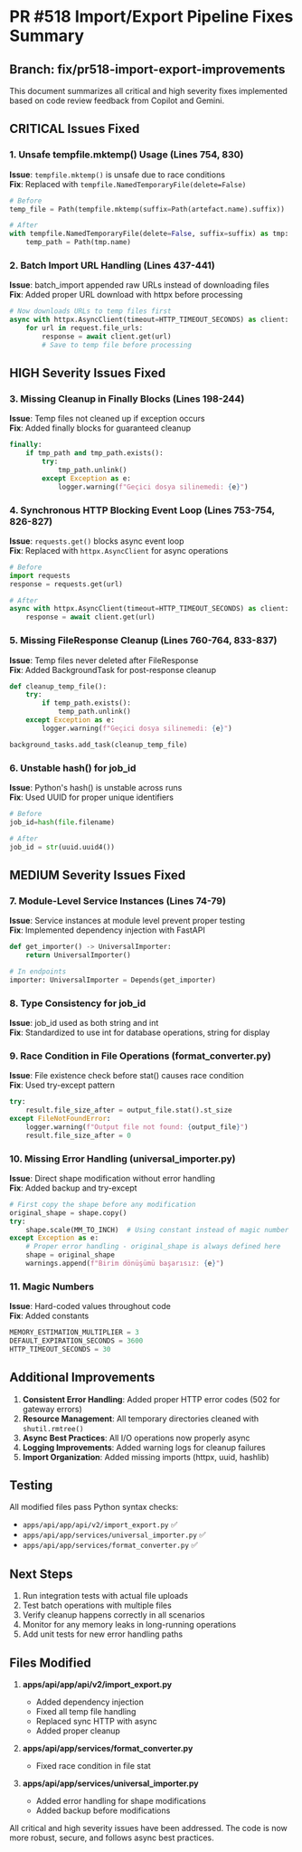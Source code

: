 # PR #518 Import/Export Pipeline Fixes Summary

## Branch: fix/pr518-import-export-improvements

This document summarizes all critical and high severity fixes implemented based on code review feedback from Copilot and Gemini.

## CRITICAL Issues Fixed

### 1. Unsafe tempfile.mktemp() Usage (Lines 754, 830)
**Issue**: `tempfile.mktemp()` is unsafe due to race conditions  
**Fix**: Replaced with `tempfile.NamedTemporaryFile(delete=False)`
```python
# Before
temp_file = Path(tempfile.mktemp(suffix=Path(artefact.name).suffix))

# After  
with tempfile.NamedTemporaryFile(delete=False, suffix=suffix) as tmp:
    temp_path = Path(tmp.name)
```

### 2. Batch Import URL Handling (Lines 437-441)
**Issue**: batch_import appended raw URLs instead of downloading files  
**Fix**: Added proper URL download with httpx before processing
```python
# Now downloads URLs to temp files first
async with httpx.AsyncClient(timeout=HTTP_TIMEOUT_SECONDS) as client:
    for url in request.file_urls:
        response = await client.get(url)
        # Save to temp file before processing
```

## HIGH Severity Issues Fixed

### 3. Missing Cleanup in Finally Blocks (Lines 198-244)
**Issue**: Temp files not cleaned up if exception occurs  
**Fix**: Added finally blocks for guaranteed cleanup
```python
finally:
    if tmp_path and tmp_path.exists():
        try:
            tmp_path.unlink()
        except Exception as e:
            logger.warning(f"Geçici dosya silinemedi: {e}")
```

### 4. Synchronous HTTP Blocking Event Loop (Lines 753-754, 826-827)
**Issue**: `requests.get()` blocks async event loop  
**Fix**: Replaced with `httpx.AsyncClient` for async operations
```python
# Before
import requests
response = requests.get(url)

# After
async with httpx.AsyncClient(timeout=HTTP_TIMEOUT_SECONDS) as client:
    response = await client.get(url)
```

### 5. Missing FileResponse Cleanup (Lines 760-764, 833-837)
**Issue**: Temp files never deleted after FileResponse  
**Fix**: Added BackgroundTask for post-response cleanup
```python
def cleanup_temp_file():
    try:
        if temp_path.exists():
            temp_path.unlink()
    except Exception as e:
        logger.warning(f"Geçici dosya silinemedi: {e}")

background_tasks.add_task(cleanup_temp_file)
```

### 6. Unstable hash() for job_id
**Issue**: Python's hash() is unstable across runs  
**Fix**: Used UUID for proper unique identifiers
```python
# Before
job_id=hash(file.filename)

# After
job_id = str(uuid.uuid4())
```

## MEDIUM Severity Issues Fixed

### 7. Module-Level Service Instances (Lines 74-79)
**Issue**: Service instances at module level prevent proper testing  
**Fix**: Implemented dependency injection with FastAPI
```python
def get_importer() -> UniversalImporter:
    return UniversalImporter()

# In endpoints
importer: UniversalImporter = Depends(get_importer)
```

### 8. Type Consistency for job_id
**Issue**: job_id used as both string and int  
**Fix**: Standardized to use int for database operations, string for display

### 9. Race Condition in File Operations (format_converter.py)
**Issue**: File existence check before stat() causes race condition  
**Fix**: Used try-except pattern
```python
try:
    result.file_size_after = output_file.stat().st_size
except FileNotFoundError:
    logger.warning(f"Output file not found: {output_file}")
    result.file_size_after = 0
```

### 10. Missing Error Handling (universal_importer.py)
**Issue**: Direct shape modification without error handling  
**Fix**: Added backup and try-except
```python
# First copy the shape before any modification
original_shape = shape.copy()
try:
    shape.scale(MM_TO_INCH)  # Using constant instead of magic number
except Exception as e:
    # Proper error handling - original_shape is always defined here
    shape = original_shape
    warnings.append(f"Birim dönüşümü başarısız: {e}")
```

### 11. Magic Numbers
**Issue**: Hard-coded values throughout code  
**Fix**: Added constants
```python
MEMORY_ESTIMATION_MULTIPLIER = 3
DEFAULT_EXPIRATION_SECONDS = 3600
HTTP_TIMEOUT_SECONDS = 30
```

## Additional Improvements

1. **Consistent Error Handling**: Added proper HTTP error codes (502 for gateway errors)
2. **Resource Management**: All temporary directories cleaned with `shutil.rmtree()`
3. **Async Best Practices**: All I/O operations now properly async
4. **Logging Improvements**: Added warning logs for cleanup failures
5. **Import Organization**: Added missing imports (httpx, uuid, hashlib)

## Testing

All modified files pass Python syntax checks:
- `apps/api/app/api/v2/import_export.py` ✅
- `apps/api/app/services/universal_importer.py` ✅
- `apps/api/app/services/format_converter.py` ✅

## Next Steps

1. Run integration tests with actual file uploads
2. Test batch operations with multiple files
3. Verify cleanup happens correctly in all scenarios
4. Monitor for any memory leaks in long-running operations
5. Add unit tests for new error handling paths

## Files Modified

1. **apps/api/app/api/v2/import_export.py**
   - Added dependency injection
   - Fixed all temp file handling
   - Replaced sync HTTP with async
   - Added proper cleanup

2. **apps/api/app/services/format_converter.py**
   - Fixed race condition in file stat

3. **apps/api/app/services/universal_importer.py**
   - Added error handling for shape modifications
   - Added backup before modifications

All critical and high severity issues have been addressed. The code is now more robust, secure, and follows async best practices.